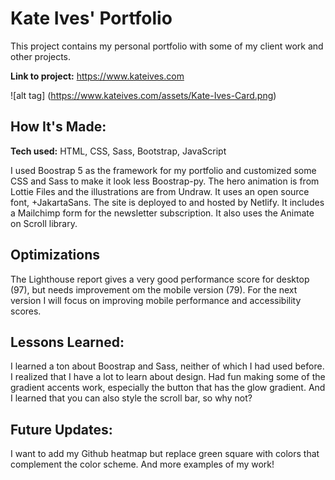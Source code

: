 # Kate Ives' Portfolio
This project contains my personal portfolio with some of my client work and other projects.

**Link to project:** https://www.kateives.com

![alt tag] (https://www.kateives.com/assets/Kate-Ives-Card.png)

## How It's Made:

**Tech used:** HTML, CSS, Sass, Bootstrap, JavaScript

I used Boostrap 5 as the framework for my portfolio and customized some CSS and Sass to make it look less Boostrap-py.  The hero animation is from Lottie Files and the illustrations are from Undraw. It uses an open source font, +JakartaSans. The site is deployed to and hosted by Netlify.  It includes a Mailchimp form for the newsletter subscription. It also uses the Animate on Scroll library. 

## Optimizations

The Lighthouse report gives a very good performance score for desktop (97), but needs improvement om the mobile version (79). For the next version I will focus on improving mobile performance and accessibility scores.

## Lessons Learned:

I learned a ton about Boostrap and Sass, neither of which I had used before. I realized that I have a lot to learn about design. Had fun making some of the gradient accents work, especially the button that has the glow gradient. And I learned that you can also style the scroll bar, so why not?


## Future Updates:
I want to add my Github heatmap but replace green square with colors that complement the color scheme. And more examples of my work!

